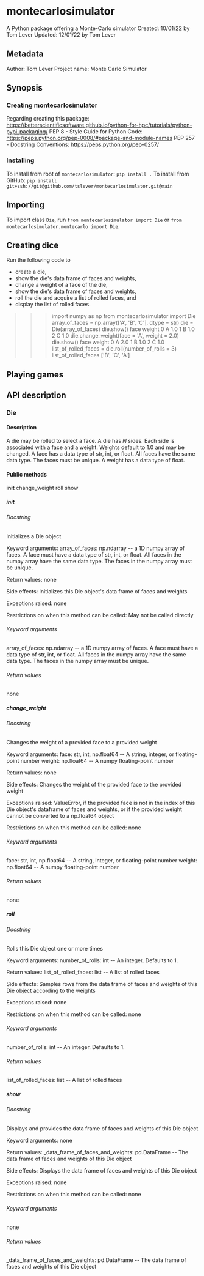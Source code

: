 # montecarlosimulator
A Python package offering a Monte-Carlo simulator
Created: 10/01/22 by Tom Lever
Updated: 12/01/22 by Tom Lever

## Metadata
Author: Tom Lever
Project name: Monte Carlo Simulator

## Synopsis

### Creating montecarlosimulator

Regarding creating this package: https://betterscientificsoftware.github.io/python-for-hpc/tutorials/python-pypi-packaging/
PEP 8 - Style Guide for Python Code:  https://peps.python.org/pep-0008/#package-and-module-names
PEP 257 - Docstring Conventions: https://peps.python.org/pep-0257/

### Installing

To install from root of `montecarlosimulator`: `pip install .`
To install from GitHub: `pip install git+ssh://git@github.com/tslever/montecarlosimulator.git@main`

## Importing

To import class `Die`, run `from montecarlosimulator import Die` or `from montecarlosimulator.montecarlo import Die`.

## Creating dice

Run the following code to
* create a die,
* show the die's data frame of faces and weights,
* change a weight of a face of the die,
* show the die's data frame of faces and weights,
* roll the die and acquire a list of rolled faces, and
* display the list of rolled faces.

>>> import numpy as np
>>> from montecarlosimulator import Die
>>> array_of_faces = np.array(['A', 'B', 'C'], dtype = str)
>>> die = Die(array_of_faces)
>>> die.show()
  face  weight
0    A     1.0
1    B     1.0
2    C     1.0
>>> die.change_weight(face = 'A', weight = 2.0)
>>> die.show()
  face  weight
0    A     2.0
1    B     1.0
2    C     1.0
>>> list_of_rolled_faces = die.roll(number_of_rolls = 3)
>>> list_of_rolled_faces
['B', 'C', 'A']

## Playing games

## API description

### Die

#### Description

A die may be rolled to select a face.
A die has $N$ sides.
Each side is associated with a face and a weight.
Weights default to 1.0 and may be changed.
A face has a data type of str, int, or float.
All faces have the same data type.
The faces must be unique.
A weight has a data type of float.

#### Public methods

__init__
change_weight
roll
show

##### __init__

###### Docstring

Initializes a Die object

Keyword arguments:
    array_of_faces: np.ndarray -- a 1D numpy array of faces. A face must have a data type of str, int, or float. All faces in the numpy array have the same data type. The faces in the numpy array must be unique.

Return values:
    none

Side effects:
    Initializes this Die object's data frame of faces and weights

Exceptions raised:
    none

Restrictions on when this method can be called:
    May not be called directly

###### Keyword arguments

array_of_faces: np.ndarray -- a 1D numpy array of faces. A face must have a data type of str, int, or float. All faces in the numpy array have the same data type. The faces in the numpy array must be unique.

###### Return values

none

##### change_weight

###### Docstring

Changes the weight of a provided face to a provided weight

Keyword arguments:
    face: str, int, np.float64 -- A string, integer, or floating-point number
    weight: np.float64 -- A numpy floating-point number

Return values:
    none

Side effects:
    Changes the weight of the provided face to the provided weight

Exceptions raised:
    ValueError, if the provided face is not in the index of this Die object's dataframe of faces and weights, or if the provided weight cannot be converted to a np.float64 object

Restrictions on when this method can be called:
    none

###### Keyword arguments

face: str, int, np.float64 -- A string, integer, or floating-point number
weight: np.float64 -- A numpy floating-point number

###### Return values

none

##### roll

###### Docstring

Rolls this Die object one or more times

Keyword arguments:
    number_of_rolls: int -- An integer. Defaults to 1.

Return values:
    list_of_rolled_faces: list -- A list of rolled faces

Side effects:
    Samples rows from the data frame of faces and weights of this Die object according to the weights

Exceptions raised:
    none

Restrictions on when this method can be called:
    none

###### Keyword arguments

number_of_rolls: int -- An integer. Defaults to 1.

###### Return values

list_of_rolled_faces: list -- A list of rolled faces

##### show

###### Docstring

Displays and provides the data frame of faces and weights of this Die object

Keyword arguments:
    none

Return values:
    _data_frame_of_faces_and_weights: pd.DataFrame -- The data frame of faces and weights of this Die object

Side effects:
    Displays the data frame of faces and weights of this Die object

Exceptions raised:
    none

Restrictions on when this method can be called:
    none

###### Keyword arguments

none

###### Return values

_data_frame_of_faces_and_weights: pd.DataFrame -- The data frame of faces and weights of this Die object